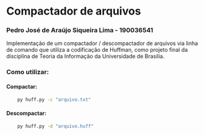 # Compactador de arquivos

### Pedro José de Araújo Siqueira Lima - 190036541

Implementação de um compactador / descompactador de arquivos via linha de comando que utiliza a codificação de Huffman, como projeto final da disciplina de Teoria da Informação da Universidade de Brasília.

### Como utilizar:

#### Compactar: 
```bash
    py huff.py -c "arquivo.txt"
```
#### Descompactar:
```bash
    py huff.py -d "arquivo.huff"
```